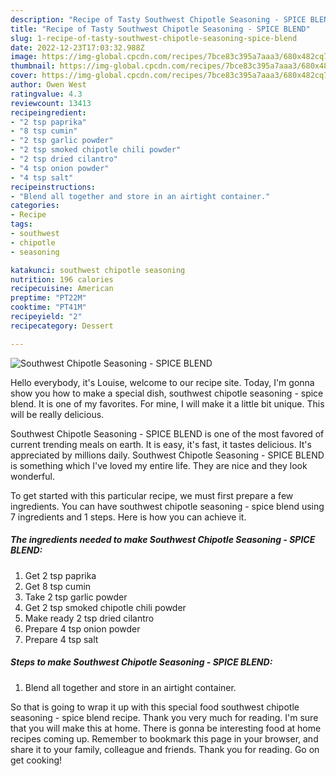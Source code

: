 ```yaml
---
description: "Recipe of Tasty Southwest Chipotle Seasoning - SPICE BLEND"
title: "Recipe of Tasty Southwest Chipotle Seasoning - SPICE BLEND"
slug: 1-recipe-of-tasty-southwest-chipotle-seasoning-spice-blend
date: 2022-12-23T17:03:32.988Z
image: https://img-global.cpcdn.com/recipes/7bce83c395a7aaa3/680x482cq70/southwest-chipotle-seasoning-spice-blend-recipe-main-photo.jpg
thumbnail: https://img-global.cpcdn.com/recipes/7bce83c395a7aaa3/680x482cq70/southwest-chipotle-seasoning-spice-blend-recipe-main-photo.jpg
cover: https://img-global.cpcdn.com/recipes/7bce83c395a7aaa3/680x482cq70/southwest-chipotle-seasoning-spice-blend-recipe-main-photo.jpg
author: Owen West
ratingvalue: 4.3
reviewcount: 13413
recipeingredient:
- "2 tsp paprika"
- "8 tsp cumin"
- "2 tsp garlic powder"
- "2 tsp smoked chipotle chili powder"
- "2 tsp dried cilantro"
- "4 tsp onion powder"
- "4 tsp salt"
recipeinstructions:
- "Blend all together and store in an airtight container."
categories:
- Recipe
tags:
- southwest
- chipotle
- seasoning

katakunci: southwest chipotle seasoning 
nutrition: 196 calories
recipecuisine: American
preptime: "PT22M"
cooktime: "PT41M"
recipeyield: "2"
recipecategory: Dessert

---
```



![Southwest Chipotle Seasoning - SPICE BLEND](https://img-global.cpcdn.com/recipes/7bce83c395a7aaa3/680x482cq70/southwest-chipotle-seasoning-spice-blend-recipe-main-photo.jpg)

Hello everybody, it's Louise, welcome to our recipe site. Today, I'm gonna show you how to make a special dish, southwest chipotle seasoning - spice blend. It is one of my favorites. For mine, I will make it a little bit unique. This will be really delicious.

Southwest Chipotle Seasoning - SPICE BLEND is one of the most favored of current trending meals on earth. It is easy, it's fast, it tastes delicious. It's appreciated by millions daily. Southwest Chipotle Seasoning - SPICE BLEND is something which I've loved my entire life. They are nice and they look wonderful.




To get started with this particular recipe, we must first prepare a few ingredients. You can have southwest chipotle seasoning - spice blend using 7 ingredients and 1 steps. Here is how you can achieve it.

<!--inarticleads1-->

##### The ingredients needed to make Southwest Chipotle Seasoning - SPICE BLEND:

1. Get 2 tsp paprika
1. Get 8 tsp cumin
1. Take 2 tsp garlic powder
1. Get 2 tsp smoked chipotle chili powder
1. Make ready 2 tsp dried cilantro
1. Prepare 4 tsp onion powder
1. Prepare 4 tsp salt




<!--inarticleads2-->

##### Steps to make Southwest Chipotle Seasoning - SPICE BLEND:

1. Blend all together and store in an airtight container.




So that is going to wrap it up with this special food southwest chipotle seasoning - spice blend recipe. Thank you very much for reading. I'm sure that you will make this at home. There is gonna be interesting food at home recipes coming up. Remember to bookmark this page in your browser, and share it to your family, colleague and friends. Thank you for reading. Go on get cooking!
